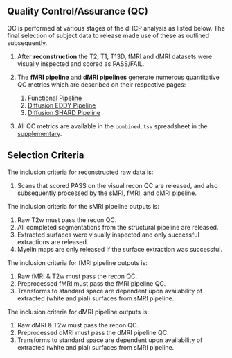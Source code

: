 ---
---

## Quality Control/Assurance (QC)

QC is performed at various stages of the dHCP analysis as listed below. The
final selection of subject data to release made use of these as outlined
subsequently.

1. After **reconstruction** the T2, T1, T13D, fMRI and dMRI datasets were visually 
inspected and scored as PASS/FAIL.  

2. The **fMRI pipeline** and **dMRI pipelines** generate numerous quantitative QC metrics which are described on their respective pages:
   1. [Functional Pipeline](fmri.md#fmri-qc)
   2. [Diffusion EDDY Pipeline](dwi.md#diffusion-mri-qc)
   3. [Diffusion SHARD Pipeline](dwi-shard.md#diffusion-mri-qc)
   
3. All QC metrics are available in the `combined.tsv` spreadsheet in the [supplementary](https://github.com/BioMedIA/dHCP-release-notes/tree/master/supplementary_files).

## Selection Criteria

The inclusion criteria for reconstructed raw data is:
1. Scans that scored PASS on the visual recon QC are released, and also subsequently processed by the sMRI, fMRI, and dMRI pipeline. 

The inclusion criteria for the sMRI pipeline outputs is:
1. Raw T2w must pass the recon QC.
2. All completed segmentations from the structural pipeline are released.
3. Extracted surfaces were visually inspected and only successful extractions are released.
4. Myelin maps are only released if the surface extraction was successful.

The inclusion criteria for fMRI pipeline outputs is:
1. Raw fMRI & T2w must pass the recon QC.
2. Preprocessed fMRI must pass the fMRI pipeline QC.
3. Transforms to standard space are dependent upon availability of extracted (white and pial) surfaces from sMRI pipeline.

The inclusion criteria for dMRI pipeline outputs is:
1. Raw dMRI & T2w must pass the recon QC.
2. Preprocessed dMRI must pass the dMRI pipeline QC.
3. Transforms to standard space are dependent upon availability of extracted (white and pial) surfaces from sMRI pipeline.

